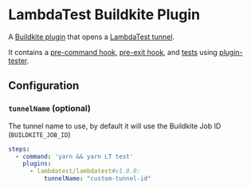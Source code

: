 # LambdaTest Buildkite Plugin

A [Buildkite plugin](https://buildkite.com/docs/agent/v3/plugins) that opens a [LambdaTest tunnel](https://www.lambdatest.com/support/docs/testing-locally-hosted-pages/).

It contains a [pre-command hook](hooks/pre-command), [pre-exit hook](hooks/pre-exit), and [tests](tests/command.bats) using [plugin-tester](https://github.com/buildkite-plugins/plugin-tester).

## Configuration

### `tunnelName` (optional)

The tunnel name to use, by default it will use the Buildkite Job ID (`BUILDKITE_JOB_ID`)

```yml
steps:
  - command: 'yarn && yarn LT test'
    plugins:
      - lambdatest/lambdatest#v1.0.0:
          tunnelName: "custom-tunnel-id"
```
